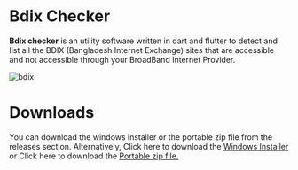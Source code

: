 # Bdix Checker

**Bdix checker** is an utility software written in dart and flutter to detect and list all the BDIX (Bangladesh Internet Exchange)  sites that are accessible and not accessible through your BroadBand Internet Provider.


![bdix](http://g.recordit.co/IVEPDk8X30.gif)


# Downloads

You can download the windows installer or the portable zip file from the releases section.
Alternatively, 
Click here to download the [Windows Installer](https://github.com/Safius-Sifat/BDIX_CHECKER/releases/download/latest/Bdix.checker.exe)
or Click here to download the [Portable zip file.](https://github.com/Safius-Sifat/BDIX_CHECKER/releases/download/latest/Bdix.checker.3.Portable.zip)
